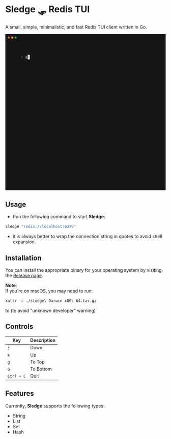 # Sledge 🛷 Redis TUI

A small, simple, minimalistic, and fast Redis TUI client written in Go.

<p align="center">
  <img src="./assets/demo.gif" width="700"/>
</p>

## Usage

- Run the following command to start **Sledge**:

```sh
sledge "redis://localhost:6379"
```

- it is always better to wrap the connection string in quotes to avoid shell expansion.

## Installation

You can install the appropriate binary for your operating system by visiting the [Release page](https://github.com/somnek/sledge/releases/).

**Note**:  
If you're on macOS, you may need to run:

```sh
xattr -c ./sledge\ Darwin x86\ 64.tar.gz
```

to (to avoid "unknown developer" warning)

## Controls

| Key        | Description |
| ---------- | ----------- |
| `j`        | Down        |
| `k`        | Up          |
| `g`        | To Top      |
| `G`        | To Bottom   |
| `Ctrl + C` | Quit        |

## Features

Currently, **Sledge** supports the following types:

- String
- List
- Set
- Hash
